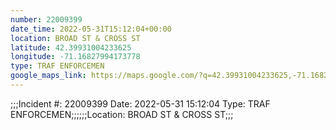 ```yaml
---
number: 22009399
date_time: 2022-05-31T15:12:04+00:00
location: BROAD ST & CROSS ST
latitude: 42.39931004233625
longitude: -71.16827994173778
type: TRAF ENFORCEMEN
google_maps_link: https://maps.google.com/?q=42.39931004233625,-71.16827994173778
---
```


;;;Incident #: 22009399  Date: 2022-05-31 15:12:04   Type: TRAF ENFORCEMEN;;;;;;Location: BROAD ST & CROSS ST;;;
